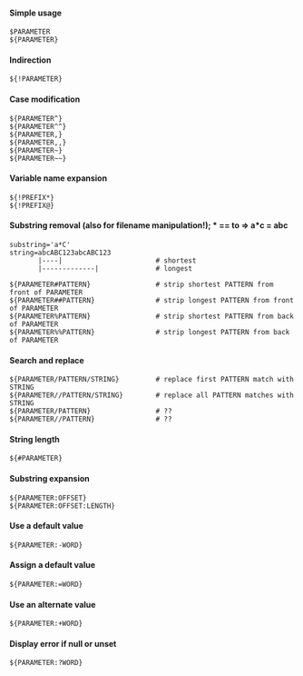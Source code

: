 #### Simple usage
```
$PARAMETER
${PARAMETER}
```

#### Indirection
```
${!PARAMETER}
```

#### Case modification
```
${PARAMETER^}
${PARAMETER^^}
${PARAMETER,}
${PARAMETER,,}
${PARAMETER~}
${PARAMETER~~}
```

#### Variable name expansion
```
${!PREFIX*}
${!PREFIX@}
```

#### Substring removal (also for filename manipulation!); * == to => a*c = abc

```
substring='a*C'
string=abcABC123abcABC123
       |----|						# shortest
	   |-------------|				# longest

${PARAMETER#PATTERN}				# strip shortest PATTERN from front of PARAMETER
${PARAMETER##PATTERN}				# strip longest PATTERN from front of PARAMETER
${PARAMETER%PATTERN}				# strip shortest PATTERN from back of PARAMETER
${PARAMETER%%PATTERN}				# strip longest PATTERN from back of PARAMETER
```

#### Search and replace
```
${PARAMETER/PATTERN/STRING}			# replace first PATTERN match with STRING
${PARAMETER//PATTERN/STRING}		# replace all PATTERN matches with STRING
${PARAMETER/PATTERN}				# ??
${PARAMETER//PATTERN}				# ??
```

#### String length
```
${#PARAMETER}
```

#### Substring expansion
```
${PARAMETER:OFFSET}
${PARAMETER:OFFSET:LENGTH}
```

#### Use a default value
```
${PARAMETER:-WORD}
```

#### Assign a default value
```
${PARAMETER:=WORD}
```

#### Use an alternate value
```
${PARAMETER:+WORD}
```

#### Display error if null or unset
```
${PARAMETER:?WORD}
```